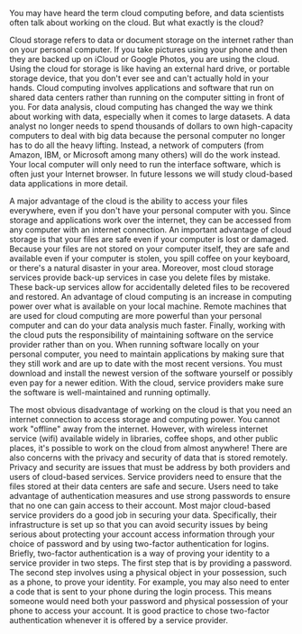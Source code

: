 You may have heard the term cloud computing before, and data scientists often talk about working on the cloud. But what exactly is the cloud?

Cloud storage refers to data or document storage on the internet rather than on your personal computer. If you take pictures using your phone and then they are backed up on iCloud or Google Photos, you are using the cloud.  Using the cloud for storage is like having an external hard drive, or portable storage device, that you don't ever see and can't actually hold in your hands. Cloud computing involves applications and software that run on shared data centers rather than running on the computer sitting in front of you. For data analysis, cloud computing has changed the way we think about working with data, especially when it comes to large datasets. A data analyst no longer needs to spend thousands of dollars to own high-capacity computers to deal with big data because the personal computer no longer has to do all the heavy lifting. Instead, a network of computers (from Amazon, IBM, or Microsoft among many others) will do the work instead. Your local computer will only need to run the interface software, which is often just your Internet browser. In future lessons we will study cloud-based data applications in more detail.

A major advantage of the cloud is the ability to access your files everywhere,  even if you don't have your personal computer with you. Since storage and applications work over the internet, they can be accessed from any computer with an internet connection.  An important advantage of cloud storage is that your files are safe even if your computer is lost or damaged.  Because your files are not stored on your computer itself, they are safe and available even if your computer is stolen, you spill coffee on your keyboard, or there's a natural disaster in your area. Moreover, most cloud storage services provide back-up services in case you delete files by mistake. These back-up services allow for accidentally deleted files to be recovered and restored. An advantage of cloud computing is an increase in computing power over what is available on your local machine.  Remote machines that are used for cloud computing are more powerful than your personal computer and can do your data analysis much faster. Finally, working with the cloud puts the responsibility of maintaining software on the service provider rather than on you.  When running software locally on your personal computer, you need to maintain applications by making sure that they still work and are up to date with the most recent versions.  You must download and install the newest version of the software yourself or possibly even pay for a newer edition. With the cloud, service providers make sure the software is well-maintained and running optimally.

The most obvious disadvantage of working on the cloud is that you need an internet connection to access storage and computing power. You cannot work "offline" away from the internet.  However, with wireless internet service (wifi) available widely in libraries, coffee shops, and other public places, it's possible to work on the cloud from almost anywhere!  There are also concerns with the privacy and security of data that is stored remotely. Privacy and security are issues that must be address by both providers and users of cloud-based services.   Service providers need to ensure that the files stored at their data centers are safe and secure. Users need to take advantage of authentication measures and use strong passwords to ensure that no one can gain access to their account. Most major cloud-based service providers do a good job in securing your data. Specifically, their infrastructure is set up so that you can avoid security issues by being serious about protecting your account access information through your choice of password and by using two-factor authentication for logins. Briefly, two-factor authentication is a way of proving your identity to a service provider in two steps. The first step that is by providing a password. The second step involves using a physical object in your possession, such as a phone, to prove your identity. For example, you may also need to enter a code that is sent to your phone during the login process.  This means someone would need both your password and physical possession of your phone to access your account.  It is good practice to chose two-factor authentication whenever it is offered by a service provider.